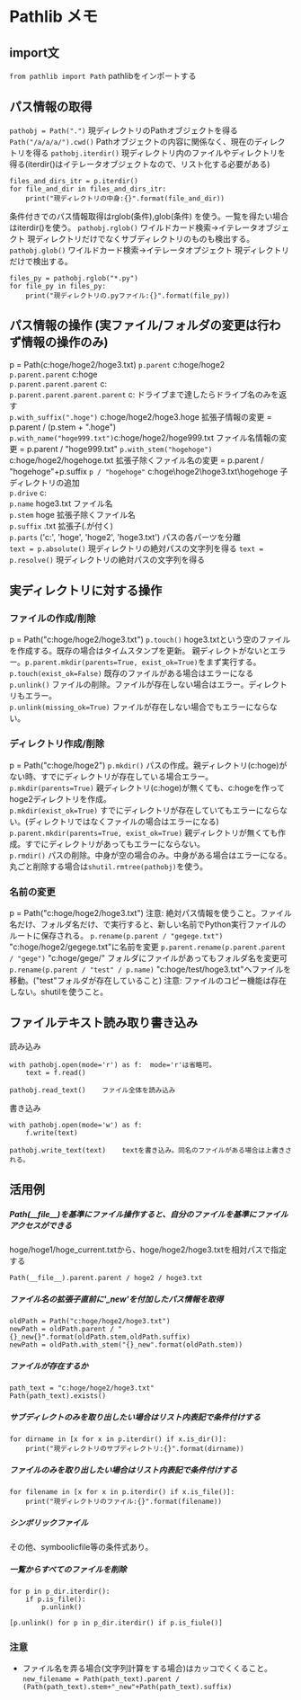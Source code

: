 # Pathlib メモ
## import文
`from pathlib import Path`  pathlibをインポートする

## パス情報の取得
`pathobj = Path(".")`  現ディレクトリのPathオブジェクトを得る
`Path("/a/a/a/").cwd()` Pathオブジェクトの内容に関係なく、現在のディレクトリを得る
`pathobj.iterdir()` 現ディレクトリ内のファイルやディレクトリを得る(iterdir()はイテレータオブジェクトなので、リスト化する必要がある)
```
files_and_dirs_itr = p.iterdir()
for file_and_dir in files_and_dirs_itr:
    print("現ディレクトリの中身:{}".format(file_and_dir))
``` 
条件付きでのパス情報取得はrglob(条件),glob(条件) を使う。一覧を得たい場合はiterdir()を使う。
`pathobj.rglob()` ワイルドカード検索→イテレータオブジェクト 現ディレクトリだけでなくサブディレクトリのものも検出する。
`pathobj.glob()` ワイルドカード検索→イテレータオプジェクト 現ディレクトリだけで検出する。
```
files_py = pathobj.rglob("*.py")
for file_py in files_py:
    print("現ディレクトリの.pyファイル:{}".format(file_py))
```


## パス情報の操作 (実ファイル/フォルダの変更は行わず情報の操作のみ)
p = Path(c:hoge/hoge2/hoge3.txt)
`p.parent` c:hoge/hoge2  
`p.parent.parent`  c:hoge  
`p.parent.parent.parent` c:  
`p.parent.parent.parent.parent` c: ドライブまで達したらドライブ名のみを返す  
`p.with_suffix(".hoge")` c:hoge/hoge2/hoge3.hoge 拡張子情報の変更 = p.parent / (p.stem + ".hoge")
`p.with_name("hoge999.txt")`c:hoge/hoge2/hoge999.txt ファイル名情報の変更 = p.parent / "hoge999.txt"
`p.with_stem("hogehoge")` c:hoge/hoge2/hogehoge.txt 拡張子除くファイル名の変更 = p.parent / "hogehoge"+p.suffix
`p / "hogehoge"` c:hoge\hoge2\hoge3.txt\hogehoge 子ディレクトリの追加  
`p.drive` c:  
`p.name`  hoge3.txt  ファイル名  
`p.stem`  hoge  拡張子除くファイル名  
`p.suffix`  .txt 拡張子(.が付く)  
`p.parts`   ('c:', 'hoge', 'hoge2', 'hoge3.txt')  パスの各パーツを分離  
`text = p.absolute()` 現ディレクトリの絶対パスの文字列を得る
`text = p.resolve()` 現ディレクトリの絶対パスの文字列を得る

## 実ディレクトリに対する操作
### ファイルの作成/削除
p = Path("c:hoge/hoge2/hoge3.txt")
`p.touch()`  hoge3.txtという空のファイルを作成する。既存の場合はタイムスタンプを更新。
親ディレクトがないとエラー。`p.parent.mkdir(parents=True, exist_ok=True)`をまず実行する。  
`p.touch(exist_ok=False)`  既存のファイルがある場合はエラーになる  
`p.unlink()`  ファイルの削除。ファイルが存在しない場合はエラー。ディレクトリもエラー。  
`p.unlink(missing_ok=True)`  ファイルが存在しない場合でもエラーにならない。  

### ディレクトリ作成/削除
p = Path("c:hoge/hoge2")
`p.mkdir()`  パスの作成。親ディレクトリ(c:hoge)がない時、すでにディレクトリが存在している場合エラー。  
`p.mkdir(parents=True)`  親ディレクトリ(c:hoge)が無くても、c:hogeを作ってhoge2ディレクトリを作成。  
`p.mkdir(exist_ok=True)` すでにディレクトリが存在していてもエラーにならない。(ディレクトリではなくファイルの場合はエラーになる)  
`p.parent.mkdir(parents=True, exist_ok=True)`  親ディレクトリが無くても作成。すでにディレクトリがあってもエラーにならない。  
`p.rmdir()`  パスの削除。中身が空の場合のみ。中身がある場合はエラーになる。  
丸ごと削除する場合は`shutil.rmtree(pathobj)`を使う。  

### 名前の変更
p = Path("c:hoge/hoge2/hoge3.txt")
注意: 絶対パス情報を使うこと。ファイル名だけ、フォルダ名だけ、で実行すると、新しい名前でPython実行ファイルのルートに保存される。
`p.rename(p.parent / "gegege.txt")`  "c:hoge/hoge2/gegege.txt"に名前を変更
`p.parent.rename(p.parent.parent / "gege")` "c:hoge/gege/" フォルダにファイルがあってもフォルダ名を変更可
`p.rename(p.parent / "test" / p.name)` "c:hoge/test/hoge3.txt"へファイルを移動。("test"フォルダが存在していること)
注意: ファイルのコピー機能は存在しない。shutilを使うこと。

## ファイルテキスト読み取り書き込み
読み込み
```
with pathobj.open(mode='r') as f:  mode='r'は省略可。
    text = f.read()
```
```
pathobj.read_text()    ファイル全体を読み込み
```
書き込み
```
with pathobj.open(mode='w') as f:
    f.write(text)
```
```
pathobj.write_text(text)    textを書き込み。同名のファイルがある場合は上書きされる。   
```
## 活用例
##### Path(\_\_file\_\_)を基準にファイル操作すると、自分のファイルを基準にファイルアクセスができる
hoge/hoge1/hoge_current.txtから、hoge/hoge2/hoge3.txtを相対パスで指定する
```
Path(__file__).parent.parent / hoge2 / hoge3.txt
```
##### ファイル名の拡張子直前に'_new'を付加したパス情報を取得
```
oldPath = Path("c:hoge/hoge2/hoge3.txt")
newPath = oldPath.parent / "{}_new{}".format(oldPath.stem,oldPath.suffix)
newPath = oldPath.with_stem("{}_new".format(oldPath.stem))
```
##### ファイルが存在するか
```
path_text = "c:hoge/hoge2/hoge3.txt"
Path(path_text).exists()
```
##### サブディレクトのみを取り出したい場合はリスト内表記で条件付けする
```
for dirname in [x for x in p.iterdir() if x.is_dir()]:
    print("現ディレクトリのサブディレクトリ:{}".format(dirname))
```
##### ファイルのみを取り出したい場合はリスト内表記で条件付けする
```
for filename in [x for x in p.iterdir() if x.is_file()]:
    print("現ディレクトリのファイル:{}".format(filename))
```
##### シンボリックファイル
その他、symboolicfile等の条件式あり。

##### 一覧からすべてのファイルを削除
```
for p in p_dir.iterdir():
    if p.is_file():
        p.unlink()
```
```
[p.unlink() for p in p_dir.iterdir() if p.is_fiule()]
```

### 注意
- ファイル名を弄る場合(文字列計算をする場合)はカッコでくくること。
`new_filename = Path(path_text).parent / (Path(path_text).stem+"_new"+Path(path_text).suffix)`



